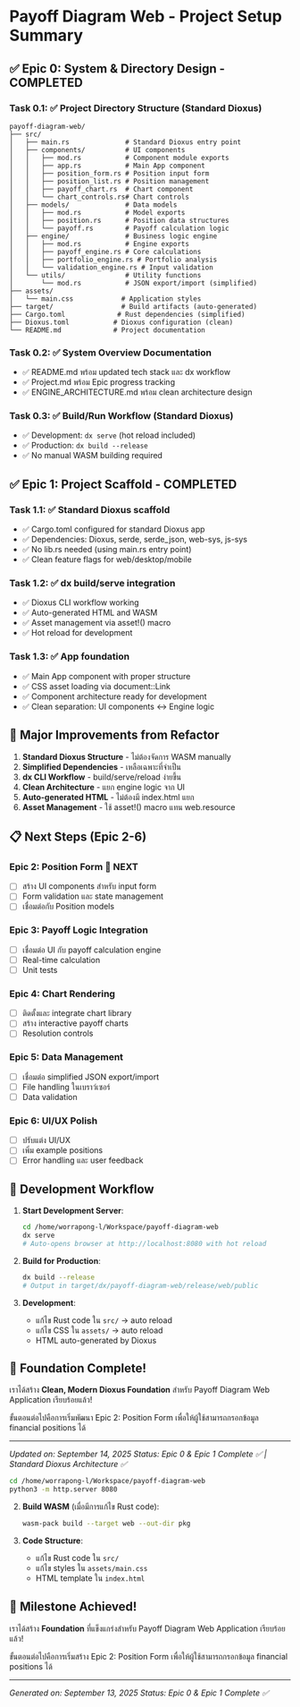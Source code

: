 # Payoff Diagram Web - Project Setup Summary

## ✅ Epic 0: System & Directory Design - COMPLETED

### Task 0.1: ✅ Project Directory Structure (Standard Dioxus)
```
payoff-diagram-web/
├── src/
│   ├── main.rs              # Standard Dioxus entry point
│   ├── components/          # UI components
│   │   ├── mod.rs           # Component module exports
│   │   ├── app.rs           # Main App component
│   │   ├── position_form.rs # Position input form
│   │   ├── position_list.rs # Position management
│   │   ├── payoff_chart.rs  # Chart component
│   │   └── chart_controls.rs# Chart controls
│   ├── models/              # Data models
│   │   ├── mod.rs           # Model exports
│   │   ├── position.rs      # Position data structures
│   │   └── payoff.rs        # Payoff calculation logic
│   ├── engine/              # Business logic engine
│   │   ├── mod.rs           # Engine exports
│   │   ├── payoff_engine.rs # Core calculations
│   │   ├── portfolio_engine.rs # Portfolio analysis
│   │   └── validation_engine.rs # Input validation
│   └── utils/               # Utility functions
│       └── mod.rs           # JSON export/import (simplified)
├── assets/
│   └── main.css            # Application styles
├── target/                 # Build artifacts (auto-generated)
├── Cargo.toml             # Rust dependencies (simplified)
├── Dioxus.toml           # Dioxus configuration (clean)
└── README.md             # Project documentation
```

### Task 0.2: ✅ System Overview Documentation
- ✅ README.md พร้อม updated tech stack และ dx workflow
- ✅ Project.md พร้อม Epic progress tracking
- ✅ ENGINE_ARCHITECTURE.md พร้อม clean architecture design

### Task 0.3: ✅ Build/Run Workflow (Standard Dioxus)
- ✅ Development: `dx serve` (hot reload included)
- ✅ Production: `dx build --release`
- ✅ No manual WASM building required

## ✅ Epic 1: Project Scaffold - COMPLETED

### Task 1.1: ✅ Standard Dioxus scaffold
- ✅ Cargo.toml configured for standard Dioxus app
- ✅ Dependencies: Dioxus, serde, serde_json, web-sys, js-sys
- ✅ No lib.rs needed (using main.rs entry point)
- ✅ Clean feature flags for web/desktop/mobile

### Task 1.2: ✅ dx build/serve integration
- ✅ Dioxus CLI workflow working
- ✅ Auto-generated HTML and WASM
- ✅ Asset management via asset!() macro
- ✅ Hot reload for development

### Task 1.3: ✅ App foundation
- ✅ Main App component with proper structure
- ✅ CSS asset loading via document::Link
- ✅ Component architecture ready for development
- ✅ Clean separation: UI components ↔ Engine logic

## 🎯 Major Improvements from Refactor

1. **Standard Dioxus Structure** - ไม่ต้องจัดการ WASM manually
2. **Simplified Dependencies** - เหลือเฉพาะที่จำเป็น
3. **dx CLI Workflow** - build/serve/reload ง่ายขึ้น
4. **Clean Architecture** - แยก engine logic จาก UI
5. **Auto-generated HTML** - ไม่ต้องมี index.html แยก
6. **Asset Management** - ใช้ asset!() macro แทน web.resource

## 📋 Next Steps (Epic 2-6)

### Epic 2: Position Form 🚧 NEXT
- [ ] สร้าง UI components สำหรับ input form
- [ ] Form validation และ state management
- [ ] เชื่อมต่อกับ Position models

### Epic 3: Payoff Logic Integration
- [ ] เชื่อมต่อ UI กับ payoff calculation engine
- [ ] Real-time calculation
- [ ] Unit tests

### Epic 4: Chart Rendering
- [ ] ติดตั้งและ integrate chart library
- [ ] สร้าง interactive payoff charts
- [ ] Resolution controls

### Epic 5: Data Management
- [ ] เชื่อมต่อ simplified JSON export/import
- [ ] File handling ในเบราว์เซอร์
- [ ] Data validation

### Epic 6: UI/UX Polish
- [ ] ปรับแต่ง UI/UX
- [ ] เพิ่ม example positions
- [ ] Error handling และ user feedback

## 🚀 Development Workflow

1. **Start Development Server**:
   ```bash
   cd /home/worrapong-l/Workspace/payoff-diagram-web
   dx serve
   # Auto-opens browser at http://localhost:8080 with hot reload
   ```

2. **Build for Production**:
   ```bash
   dx build --release
   # Output in target/dx/payoff-diagram-web/release/web/public
   ```

3. **Development**:
   - แก้ไข Rust code ใน `src/` → auto reload
   - แก้ไข CSS ใน `assets/` → auto reload
   - HTML auto-generated by Dioxus

## 🎉 Foundation Complete!

เราได้สร้าง **Clean, Modern Dioxus Foundation** สำหรับ Payoff Diagram Web Application เรียบร้อยแล้ว! 

ขั้นตอนต่อไปคือการเริ่มพัฒนา Epic 2: Position Form เพื่อให้ผู้ใช้สามารถกรอกข้อมูล financial positions ได้

---
*Updated on: September 14, 2025*
*Status: Epic 0 & Epic 1 Complete ✅ | Standard Dioxus Architecture ✅*
   ```bash
   cd /home/worrapong-l/Workspace/payoff-diagram-web
   python3 -m http.server 8080
   ```

2. **Build WASM** (เมื่อมีการแก้ไข Rust code):
   ```bash
   wasm-pack build --target web --out-dir pkg
   ```

3. **Code Structure**: 
   - แก้ไข Rust code ใน `src/`
   - แก้ไข styles ใน `assets/main.css`
   - HTML template ใน `index.html`

## 🎉 Milestone Achieved!

เราได้สร้าง **Foundation** ที่แข็งแกร่งสำหรับ Payoff Diagram Web Application เรียบร้อยแล้ว! 

ขั้นตอนต่อไปคือการเริ่มสร้าง Epic 2: Position Form เพื่อให้ผู้ใช้สามารถกรอกข้อมูล financial positions ได้

---
*Generated on: September 13, 2025*
*Status: Epic 0 & Epic 1 Complete ✅*
